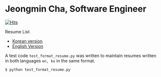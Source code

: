 # **Jeongmin Cha, Software Engineer**
[![Hits](https://hits.seeyoufarm.com/api/count/incr/badge.svg?url=https%3A%2F%2Fgithub.com%2Fjeongmincha%2Fresume)](https://hits.seeyoufarm.com)

Resume List
* [Korean version](./ko)
* [English Version](./en)

A test code `test_format_resume.py` was written to maintain resumes written in both languages `en, ko` in the same format.
```
$ python test_format_resume.py
```